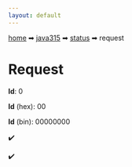 ```yaml
---
layout: default
---
```


[home](/) ➡ [java315](/protocol/java315) ➡ [status](/protocol/java315/status) ➡ request

# Request

**Id**: 0

**Id** (hex): 00

**Id** (bin): 00000000

✔️

✔️

